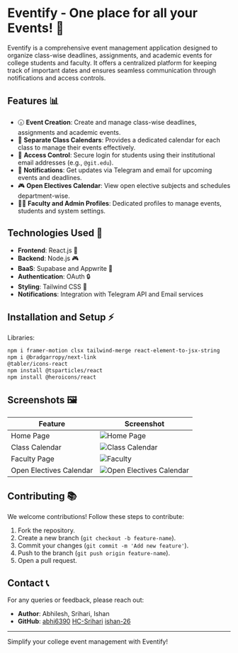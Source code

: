 # Eventify - One place for all your Events! 🎉

Eventify is a comprehensive event management application designed to organize class-wise deadlines, assignments, and academic events for college students and faculty. It offers a centralized platform for keeping track of important dates and ensures seamless communication through notifications and access controls.

## Features 📊

- 🕡 **Event Creation**: Create and manage class-wise deadlines, assignments and academic events.
- 📅 **Separate Class Calendars**: Provides a dedicated calendar for each class to manage their events effectively.
- 🔐 **Access Control**: Secure login for students using their institutional email addresses (e.g., `@git.edu`).
- 📢 **Notifications**: Get updates via Telegram and email for upcoming events and deadlines.
- 🎮 **Open Electives Calendar**: View open elective subjects and schedules department-wise.
- 👨‍🎓 **Faculty and Admin Profiles**: Dedicated profiles to manage events, students and system settings.

## Technologies Used 🚀

- **Frontend**: React.js 🔧
- **Backend**: Node.js 🎮
- **BaaS**: Supabase and Appwrite 📝
- **Authentication**: OAuth 🔒
- **Styling**: Tailwind CSS 🎨
- **Notifications**: Integration with Telegram API and Email services 

## Installation and Setup ⚡

Libraries:
```bash
npm i framer-motion clsx tailwind-merge react-element-to-jsx-string
npm i @bradgarropy/next-link
@tabler/icons-react
npm install @tsparticles/react
npm install @heroicons/react
```

## Screenshots 🖼

| Feature                  | Screenshot |
|--------------------------|------------|
| Home Page                | ![Home Page](https://via.placeholder.com/600x400) |           |
| Class Calendar           | ![Class Calendar](https://via.placeholder.com/600x400) |
| Faculty Page             | ![Faculty](https://via.placeholder.com/600x400) |
| Open Electives Calendar  | ![Open Electives Calendar](https://via.placeholder.com/600x400) |

## Contributing 📚

We welcome contributions! Follow these steps to contribute:

1. Fork the repository.
2. Create a new branch (`git checkout -b feature-name`).
3. Commit your changes (`git commit -m 'Add new feature'`).
4. Push to the branch (`git push origin feature-name`).
5. Open a pull request.

## Contact 📞

For any queries or feedback, please reach out:

- **Author**: Abhilesh, Srihari, Ishan
- **GitHub**: [abhi6390](https://github.com/abhi6390) [HC-Srihari](https://github.com/HC-Srihari) [ishan-26](https://github.com/ishan-26)
---

Simplify your college event management with Eventify!

